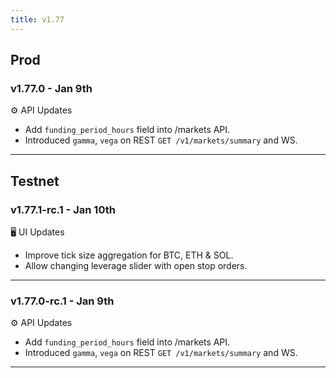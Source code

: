 ```yaml
---
title: v1.77
---
```


## Prod
### v1.77.0 - Jan 9th

⚙️ API Updates
* Add `funding_period_hours` field into /markets API.
* Introduced `gamma`, `vega` on REST `GET /v1/markets/summary` and WS.

---

## Testnet
### v1.77.1-rc.1 - Jan 10th

🖥️  UI Updates
* Improve tick size aggregation for BTC, ETH & SOL.
* Allow changing leverage slider with open stop orders.
---

### v1.77.0-rc.1 - Jan 9th

⚙️ API Updates
* Add `funding_period_hours` field into /markets API.
* Introduced `gamma`, `vega` on REST `GET /v1/markets/summary` and WS.
---
